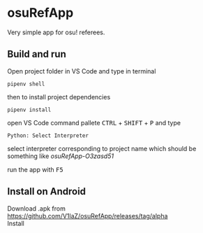 # osuRefApp
Very simple app for osu! referees.

## Build and run
Open project folder in VS Code and type in terminal
```
pipenv shell
```
then to install project dependencies
```
pipenv install
```
open VS Code command pallete <kbd>CTRL</kbd> + <kbd>SHIFT</kbd> + <kbd>P</kbd> and type
```
Python: Select Interpreter
```
select interpreter corresponding to project name which should be something like *osuRefApp-O3zasd51*  
  
run the app with <kbd>F5</kbd>  

## Install on Android
Download .apk from https://github.com/V1laZ/osuRefApp/releases/tag/alpha  
Install
